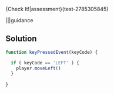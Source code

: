
{Check It!|assessment}(test-2785305845)

|||guidance
## Solution

```javascript
function keyPressedEvent(keyCode) {

  if ( keyCode == 'LEFT' ) {
    player.moveLeft()
  } 
 
}
```
